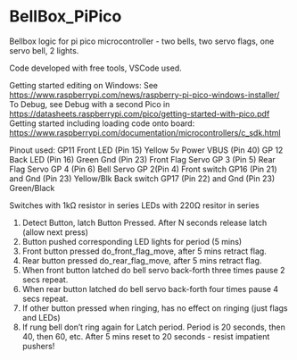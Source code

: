 # BellBox_PiPico
Bellbox logic for pi pico microcontroller - two bells, two servo flags, one servo bell, 2 lights.

Code developed with free tools, VSCode used.

Getting started editing on Windows:  See https://www.raspberrypi.com/news/raspberry-pi-pico-windows-installer/ 
To Debug, see Debug with a second Pico in https://datasheets.raspberrypi.com/pico/getting-started-with-pico.pdf 
Getting started including loading code onto board: https://www.raspberrypi.com/documentation/microcontrollers/c_sdk.html


Pinout used:
GP11  Front LED (Pin 15) Yellow			5v Power VBUS (Pin 40)
GP 12 Back LED (Pin 16) Green			Gnd (Pin 23)
Front Flag Servo GP 3 (Pin 5)
Rear Flag Servo GP 4 (Pin 6)
Bell Servo GP 2(Pin 4)
Front switch GP16 (Pin 21) and Gnd (Pin 23) Yellow/Blk
Back switch GP17 (Pin 22) and Gnd (Pin 23) Green/Black

Switches with 1kΩ resistor in series
LEDs with 220Ω resitor in series

1.	Detect Button, latch Button Pressed.  After N seconds release latch (allow next press)
2.	Button pushed corresponding LED lights for period (5 mins)
3.	Front button pressed do_front_flag_move, after 5 mins retract flag.
4.	Rear button pressed do_rear_flag_move, after 5 mins retract flag.
5.	When front button latched do bell servo back-forth three times pause 2 secs repeat.
6.	When rear button latched do bell servo back-forth four times pause 4 secs repeat.
7.	If other button pressed when ringing, has no effect on ringing (just flags and LEDs)
8.	If rung bell don’t ring again for Latch period.  Period is 20 seconds, then 40, then 60, etc.  After 5 mins reset to 20 seconds - resist impatient pushers!

